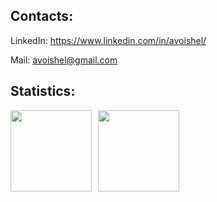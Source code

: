 ## Contacts:

LinkedIn: https://www.linkedin.com/in/avoishel/

Mail: avoishel@gmail.com

## Statistics:
<div>
  <a href="https://github-readme-stats.vercel.app/api?username=SmallGreenMan&hide=contribs&show_icons=true&theme=react">
    <img  align="left" height="130" style="margin-right: 10px" src="https://github-readme-stats.vercel.app/api?username=SmallGreenMan&hide=contribs&show_icons=true&theme=react" />
  </a>
  <a href="https://github-readme-stats.vercel.app/api/top-langs/?username=SmallGreenMan&layout=compact&theme=react">
    <img align="left" height="130" src="https://github-readme-stats.vercel.app/api/top-langs/?username=SmallGreenMan&layout=compact&theme=react" />
  </a>
</div>

<!--
**SmallGreenMan/SmallGreenMan** is a ✨ _special_ ✨ repository because its `README.md` (this file) appears on your GitHub profile.

Here are some ideas to get you started:

- 🔭 I’m currently working on ...
- 🌱 I’m currently learning ...
- 👯 I’m looking to collaborate on ...
- 🤔 I’m looking for help with ...
- 💬 Ask me about ...
- 📫 How to reach me: ...
- 😄 Pronouns: ...
- ⚡ Fun fact: ...
-->
